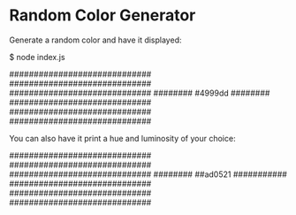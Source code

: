# Random Color Generator

Generate a random color and have it displayed:

$ node index.js

#############################
#############################
#############################
######## #4999dd ########
#############################
#############################
#############################

You can also have it print a hue and luminosity of your choice:

#############################
#############################
#############################
######## ##ad0521 ###########
#############################
#############################
#############################

